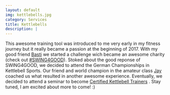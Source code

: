 ```yaml
---
layout: default
img: kettlebells.jpg
category: Services
title: Kettlebells
description: |
---
```

This awesome training tool was introduced to me very early in my fitness journey but it really became a passion at the beginning of 2017. With my good friend [Basti](https://www.instagram.com/buffalobasti/ "Basti") we started a challenge wich became an awesome charity (check out [#SWING4GOOD](https://www.facebook.com/Swing4Good/ "#SWING4GOOD")). 
Stoked about the good reponse of SWING4GOOD, we decided to attend the German Championships in Kettlebell Sports. Our friend and world champion in the amateur class [Jay](https://www.instagram.com/johanneskwella/ "Johannes") coached us what resulted in another awesome experience.
Eventually, we decided to attend a seminar to become [Certified Kettlebell Trainers](http://www.perform-better.de/certified-kettlebell-trainer-ckt/ ) . 
Stay tuned, I am excited about more to come! :)
